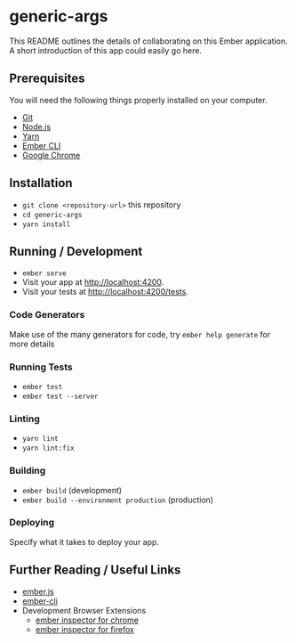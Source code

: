 # generic-args

This README outlines the details of collaborating on this Ember application.
A short introduction of this app could easily go here.

## Prerequisites

You will need the following things properly installed on your computer.

-   [Git](https://git-scm.com/)
-   [Node.js](https://nodejs.org/)
-   [Yarn](https://yarnpkg.com/)
-   [Ember CLI](https://cli.emberjs.com/release/)
-   [Google Chrome](https://google.com/chrome/)

## Installation

-   `git clone <repository-url>` this repository
-   `cd generic-args`
-   `yarn install`

## Running / Development

-   `ember serve`
-   Visit your app at [http://localhost:4200](http://localhost:4200).
-   Visit your tests at [http://localhost:4200/tests](http://localhost:4200/tests).

### Code Generators

Make use of the many generators for code, try `ember help generate` for more details

### Running Tests

-   `ember test`
-   `ember test --server`

### Linting

-   `yarn lint`
-   `yarn lint:fix`

### Building

-   `ember build` (development)
-   `ember build --environment production` (production)

### Deploying

Specify what it takes to deploy your app.

## Further Reading / Useful Links

-   [ember.js](https://emberjs.com/)
-   [ember-cli](https://cli.emberjs.com/release/)
-   Development Browser Extensions
    -   [ember inspector for chrome](https://chrome.google.com/webstore/detail/ember-inspector/bmdblncegkenkacieihfhpjfppoconhi)
    -   [ember inspector for firefox](https://addons.mozilla.org/en-US/firefox/addon/ember-inspector/)
